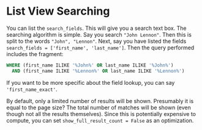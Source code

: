 # List View Searching

You can list the `search_fields`. This will give you a search text box.
The searching algorithm is simple. Say you search `"John Lennon"`. Then
this is split to the words `"John", "Lennon"`. Next, say you have listed
the fields `search_fields = ['first_name', 'last_name']`. Then the query
performed includes the fragment:

```sql
WHERE (first_name ILIKE '%John%' OR last_name ILIKE '%John%')
  AND (first_name ILIKE '%Lennon%' OR last_name ILIKE '%Lennon%')
```

If you want to be more specific about the field lookup, you can say
`'first_name_exact'`.

By default, only a limited number of results will be shown. Presumably
it is equal to the page size? The total number of matches will be shown
(even though not all the results themselves). Since this is potentially
expensive to compute, you can set `show_full_result_count = False` as an
optimization.
